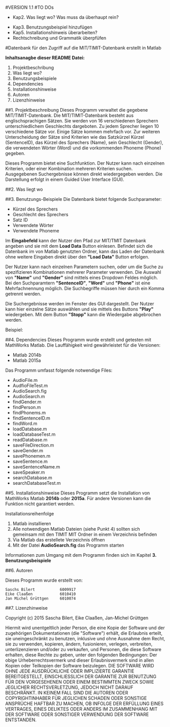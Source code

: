 
#VERSION 1.1
#TO DOs
* Kap2. Was liegt wo? Was muss da überhaupt rein?
+ Kap3. Benutzungsbeispiel hinzufügen
+ Kap5. Installationshinweis überarbeiten?
+ Rechtschreibung und Grammatik überpfüfen





#Datenbank für den Zugriff auf die MIT/TIMIT-Datenbank erstellt in Matlab

**Inhaltsanagbe dieser README Datei:**
1. Projektbeschribung
2. Was liegt wo?
3. Benutzungsbeispiele
4. Dependencies
5. Installationshinweise
6. Autoren
7. Lizenzhinweise


##1. Projektbeschreibung
Dieses Programm verwaltet die gegebene MIT/TIMIT-Datenbank. Die MIT/TIMIT-Datenbank besteht aus englischsprachigen Sätzen. Sie werden von 16 verschiedenen Sprechern unterschiedlichem Geschlechts dargeboten. Zu jedem Sprecher liegen 10 verschiedene Sätze vor. Einige Sätze kommen mehrfach vor. Zur weiteren Unterscheidung der Sätze sind Kriterien wie das Satzkürzel Kürzel (SentenceID), das Kürzel des Sprechers (Name), sein Geschlecht (Gender),
die verwendeten Wörter (Word) und die vorkommenden Phoneme (Phone) gegeben.

Dieses Programm bietet eine Suchfunktion. Der Nutzer kann nach einzelnen Kriterien, oder einer Kombination mehreren Kriterien suchen. Ausgegebenen Suchergebnisse können direkt wiedergegeben werden. Die Darstellung erfolgt in einem Guided User Interface (GUI).


##2. Was liegt wo



##3. Benutzungs-Beispiele
Die Datenbank bietet folgende Suchparameter:
* Kürzel des Sprechers
* Geschlecht des Sprechers
* Satz ID
* Verwendete Wörter
* Verwendete Phoneme

Im **Eingabefeld** kann der Nutzer den Pfad zur MIT/TMIT Datenbank angeben und sie mit dem **Load Data** Button einlesen. Befindet sich die Datenbank im von Matlab genutzten Ordner, kann das Laden der Datenbank ohne weitere Eingaben direkt über den **"Load Data"** Button erfolgen.

Der Nutzer kann nach einzelnen Parametern suchen, oder um die Suche zu spezifizieren Kombinationen mehrerer Parameter verwenden. Die Auswahl von **"Name"** und **"Gender"** sind mittels eines Dropdown Feldes möglich. Bei den Suchparamtern **"SentenceID"**, **"Word"** und **"Phone"** ist eine Mehrfachnennung möglich. Die Suchbegriffe müssen hier durch ein Komma getrennt
werden.

Die Suchergebnisse werden im Fenster des GUI dargestellt. Der Nutzer kann hier einzelne Sätze auswählen und sie mittels des Buttons **"Play"** wiedergeben. Mit dem Button **"Stopp"** kann die Wiedergabe abgebrochen werden.

Beispiel:



##4. Dependencies
Dieses Programm wurde erstellt und getesten mit MathWorks Matlab.
Die Lauffähigkeit wird gewährleistet für die Versionen:
* Matlab 2014b
* Matlab 2015a

Das Programm umfasst folgende notwendige Files:
* AudioFile.m
* AudfioFileTest.m
* AudioSearch.fig
* AudioSearch.m
* findGender.m
* findPerson.m
* findPhonems.m
* findSentenceID.m
* findWord.m
* loadDatabase.m
* loadDatabaseTest.m
* readDatabase.m
* saveFileDirection.m
* saveGender.m
* savePhonemen.m
* saveSentence.m
* saveSentenceName.m
* saveSpeaker.m
* searchDatabase.m
* searchDatabaseTest.m



##5. Installationshinweise
Dieses Programm setzt die Installation von MathWorks Matlab **2014b** oder **2015a**. Für andere Versionen kann die Funktion
nicht garantiert werden.

Installationsreihenfolge
1. Matlab installieren
2. Alle notwendigen Matlab Dateien (siehe Punkt 4) sollten sich gemeinsam mit den TIMIT MIT Ordner in einem Verzeichnis befinden
3. Via Matlab das erstellete Verzeichnis öffnen
4. Mit der Datei **AudioSearch.fig** das Programm starten

Informationen zum Umgang mit dem Programm finden sich im Kapitel **3. Benutzungsbeispiele**


##6. Autoren

Dieses Programm wurde erstellt von:  

    Saschs Bilert           6009917  
    Eike Claaßen            6010410  
    Jan Michel Grüttgen     6010074



##7. Lizenzhinweise

Copyright (c) 2015 Sascha Bilert, Eike Claaßen, Jan-Michel Grüttgen  

Hiermit wird unentgeltlich jeder Person, die eine Kopie der Software und der zugehörigen Dokumentationen (die "Software") erhält, die Erlaubnis erteilt, sie uneingeschränkt zu benutzen, inklusive und ohne Ausnahme dem Recht, sie zu verwenden, kopieren, ändern, fusionieren, verlegen, verbreiten, unterlizenzieren und/oder zu verkaufen, und Personen, die diese Software erhalten, diese Rechte zu geben, unter den folgenden Bedingungen: Der obige Urheberrechtsvermerk und dieser Erlaubnisvermerk sind in allen Kopien oder Teilkopien der Software beizulegen. DIE SOFTWARE WIRD OHNE JEDE AUSDRÜCKLICHE ODER IMPLIZIERTE GARANTIE BEREITGESTELLT, EINSCHLIESSLICH DER GARANTIE ZUR BENUTZUNG FÜR DEN VORGESEHENEN ODER EINEM BESTIMMTEN ZWECK SOWIE JEGLICHER RECHTSVERLETZUNG, JEDOCH NICHT DARAUF BESCHRÄNKT. IN KEINEM FALL SIND DIE AUTOREN ODER COPYRIGHTINHABER FÜR JEGLICHEN SCHADEN ODER SONSTIGE ANSPRÜCHE HAFTBAR ZU MACHEN, OB INFOLGE DER ERFÜLLUNG EINES VERTRAGES, EINES DELIKTES ODER ANDERS IM ZUSAMMENHANG MIT DER SOFTWARE ODER SONSTIGER VERWENDUNG DER SOFTWARE ENTSTANDEN.
